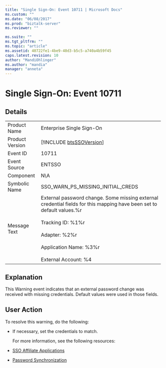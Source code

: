 ```yaml
---
title: "Single Sign-On: Event 10711 | Microsoft Docs"
ms.custom: ""
ms.date: "06/08/2017"
ms.prod: "biztalk-server"
ms.reviewer: ""

ms.suite: ""
ms.tgt_pltfrm: ""
ms.topic: "article"
ms.assetid: 40722fe1-4be9-40d3-b5c5-a740a4b59f45
caps.latest.revision: 10
author: "MandiOhlinger"
ms.author: "mandia"
manager: "anneta"
---
```

# Single Sign-On: Event 10711
## Details  

|                 |                                                                                                                                                                                                                                                   |
|-----------------|---------------------------------------------------------------------------------------------------------------------------------------------------------------------------------------------------------------------------------------------------|
|  Product Name   |                                                                                                             Enterprise Single Sign-On                                                                                                             |
| Product Version |                                                                                            [!INCLUDE [btsSSOVersion](../includes/btsssoversion-md.md)]                                                                                            |
|    Event ID     |                                                                                                                       10711                                                                                                                       |
|  Event Source   |                                                                                                                      ENTSSO                                                                                                                       |
|    Component    |                                                                                                                        N\A                                                                                                                        |
|  Symbolic Name  |                                                                                                         SSO_WARN_PS_MISSING_INITIAL_CREDS                                                                                                         |
|  Message Text   | External password change. Some missing external credential fields for this mapping have been set to default values.%r<br /><br /> Tracking ID: %1%r<br /><br /> Adapter: %2%r<br /><br /> Application Name: %3%r<br /><br /> External Account: %4 |

## Explanation  
 This Warning event indicates that an external password change was received with missing credentials. Default values were used in those fields.  

## User Action  
 To resolve this warning, do the following:  

- If necessary, set the credentials to match.  

  For more information, see the following resources:  

- [SSO Affiliate Applications](../core/sso-affiliate-applications.md)  

- [Password Synchronization](../core/password-synchronization2.md)
